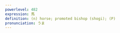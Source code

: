 ```yaml
---
powerlevel: 482
expression: 馬
definition: (n) horse; promoted bishop (shogi); (P)
pronunciation: うま
---
```

